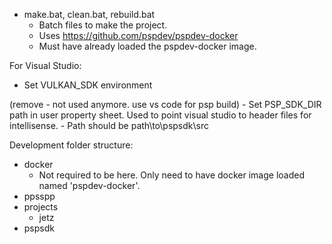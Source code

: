 
- make.bat, clean.bat, rebuild.bat
    - Batch files to make the project.
    - Uses https://github.com/pspdev/pspdev-docker
    - Must have already loaded the pspdev-docker image.

For Visual Studio:
- Set VULKAN_SDK environment 



(remove - not used anymore. use vs code for psp build) - Set PSP_SDK_DIR path in user property sheet. Used to point visual studio to header files for intellisense.
    - Path should be path\to\pspsdk\src



Development folder structure:
- docker
    - Not required to be here. Only need to have docker image loaded named 'pspdev-docker'.
- ppsspp
- projects
    - jetz
- pspsdk